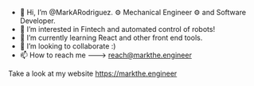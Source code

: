 - 👋 Hi, I’m @MarkARodriguez. ⚙️ Mechanical Engineer ⚙️ and Software Developer. 
- 👀 I’m interested in Fintech and automated control of robots!
- 🌱 I’m currently learning React and other front end tools. 
- 💞️ I’m looking to collaborate :)
- 📫 How to reach me ---> reach@markthe.engineer

Take a look at my website https://markthe.engineer

<!---
MarkARodriguez/MarkARodriguez is a ✨ special ✨ repository because its `README.md` (this file) appears on your GitHub profile.
You can click the Preview link to take a look at your changes.
--->
